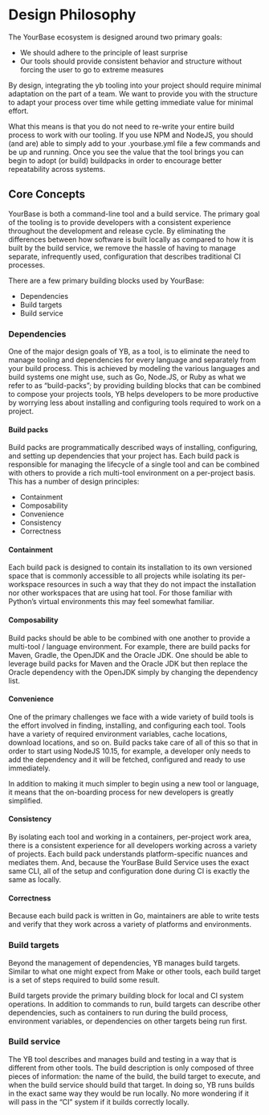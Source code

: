 # Design Philosophy

The YourBase ecosystem is designed around two primary goals:

-  We should adhere to the principle of least surprise
-  Our tools should provide consistent behavior and structure without forcing the user to go to extreme measures

By design, integrating the yb tooling into your project should require
minimal adaptation on the part of a team. We want to provide you with the
structure to adapt your process over time while getting immediate value for
minimal effort.

What this means is that you do not need to re-write your entire build process
to work with our tooling. If you use NPM and NodeJS, you should (and are)
able to simply add to your .yourbase.yml file a few commands and be up and
running. Once you see the value that the tool brings you can begin to adopt
(or build) buildpacks in order to encourage better repeatability across
systems.

## Core Concepts

YourBase is both a command-line tool and a build service. The primary goal of
the tooling is to provide developers with a consistent experience throughout
the development and release cycle. By eliminating the differences between how
software is built locally as compared to how it is built by the build
service, we remove the hassle of having to manage separate, infrequently
used, configuration that describes traditional CI processes.

There are a few primary building blocks used by YourBase:

-  Dependencies
-  Build targets
-  Build service

### Dependencies

One of the major design goals of YB, as a tool, is to eliminate the need to
manage tooling and dependencies for every language and separately from your
build process. This is achieved by modeling the various languages and build
systems one might use, such as Go, Node.JS, or Ruby as what we refer to as
“build-packs”; by providing building blocks that can be combined to compose
your projects tools, YB helps developers to be more productive by worrying
less about installing and configuring tools required to work on a project.

#### Build packs

Build packs are programmatically described ways of installing, configuring,
and setting up dependencies that your project has. Each build pack is
responsible for managing the lifecycle of a single tool and can be combined
with others to provide a rich multi-tool environment on a per-project basis.
This has a number of design principles:

-  Containment
-  Composability
-  Convenience
-  Consistency
-  Correctness

#### Containment

Each build pack is designed to contain its installation to its own versioned
space that is commonly accessible to all projects while isolating its
per-workspace resources in such a way that they do not impact the
installation nor other workspaces that are using hat tool. For those familiar
with Python’s virtual environments this may feel somewhat familiar.

#### Composability

Build packs should be able to be combined with one another to provide a
multi-tool / language environment. For example, there are build packs for
Maven, Gradle, the OpenJDK and the Oracle JDK. One should be able to leverage
build packs for Maven and the Oracle JDK but then replace the Oracle
dependency with the OpenJDK simply by changing the dependency list.

#### Convenience

One of the primary challenges we face with a wide variety of build tools is
the effort involved in finding, installing, and configuring each tool. Tools
have a variety of required environment variables, cache locations, download
locations, and so on. Build packs take care of all of this so that in order
to start using NodeJS 10.15, for example, a developer only needs to add the
dependency and it will be fetched, configured and ready to use immediately.

In addition to making it much simpler to begin using a new tool or language,
it means that the on-boarding process for new developers is greatly
simplified.

#### Consistency

By isolating each tool and working in a containers, per-project work area,
there is a consistent experience for all developers working across a variety
of projects. Each build pack understands platform-specific nuances and
mediates them. And, because the YourBase Build Service uses the exact same
CLI, all of the setup and configuration done during CI is exactly the same as
locally.

#### Correctness

Because each build pack is written in Go, maintainers are able to write tests
and verify that they work across a variety of platforms and environments.

### Build targets

Beyond the management of dependencies, YB manages build targets. Similar to
what one might expect from Make or other tools, each build target is a set of
steps required to build some result.

Build targets provide the primary building block for local and CI system
operations. In addition to commands to run, build targets can describe other
dependencies, such as containers to run during the build process, environment
variables, or dependencies on other targets being run first.

### Build service

The YB tool describes and manages build and testing in a way that is
different from other tools. The build description is only composed of three
pieces of information: the name of the build, the build target to execute,
and when the build service should build that target. In doing so, YB runs
builds in the exact same way they would be run locally. No more wondering if
it will pass in the “CI” system if it builds correctly locally.
